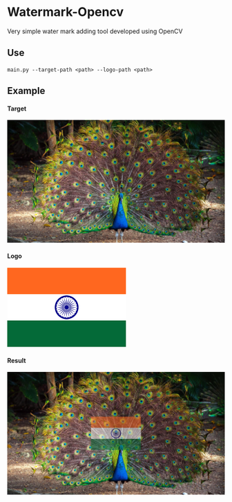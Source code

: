 # Watermark-Opencv
Very simple water mark adding tool developed using OpenCV  

## Use
```
main.py --target-path <path> --logo-path <path>
```

## Example

#### Target
![](target.jpg)

#### Logo
![](logo.png)

#### Result
![](target_logo.png)
